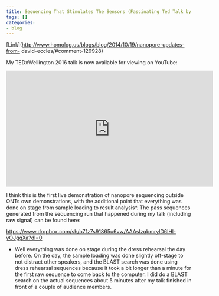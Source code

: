 ```yaml
---
title: Sequencing That Stimulates The Sensors (Fascinating Ted Talk by David Eccles)
tags: []
categories:
- blog
---
```

[Link](http://www.homolog.us/blogs/blog/2014/10/19/nanopore-updates-from-
david-eccles/#comment-129928)
<!--more-->

>

My TEDxWellington 2016 talk is now available for viewing on YouTube:

<iframe width="560" height="315" src="http://www.youtube.com/embed/yTgZVVHJMlw" frameborder="0"> </iframe>

I think this is the first live demonstration of nanopore sequencing outside
ONTs own demonstrations, with the additional point that everything was done on
stage from sample loading to result analysis*. The pass sequences generated
from the sequencing run that happened during my talk (including raw signal)
can be found here:

https://www.dropbox.com/sh/o7fz7s91865u6vw/AAAsIzqbmrylD6lHl-yOJggXa?dl=0

* Well everything was done on stage during the dress rehearsal the day before. On the day, the sample loading was done slightly off-stage to not distract other speakers, and the BLAST search was done using dress rehearsal sequences because it took a bit longer than a minute for the first raw sequence to come back to the computer. I did do a BLAST search on the actual sequences about 5 minutes after my talk finished in front of a couple of audience members.

